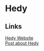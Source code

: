 # Hedy  

## Links

[Hedy Website](https://www.hedycode.com/)  
[Post about Hedy](https://www.felienne.com/abouthedy)  

